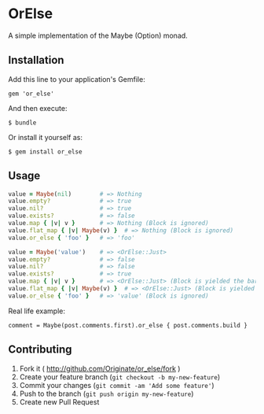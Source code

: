 # OrElse

A simple implementation of the Maybe (Option) monad.

## Installation

Add this line to your application's Gemfile:

    gem 'or_else'

And then execute:

    $ bundle

Or install it yourself as:

    $ gem install or_else

## Usage

```ruby
value = Maybe(nil)        # => Nothing
value.empty?              # => true
value.nil?                # => true
value.exists?             # => false
value.map { |v| v }       # => Nothing (Block is ignored)
value.flat_map { |v| Maybe(v) }  # => Nothing (Block is ignored)
value.or_else { 'foo' }   # => 'foo'

value = Maybe('value')    # => <OrElse::Just>
value.empty?              # => false
value.nil?                # => false
value.exists?             # => true
value.map { |v| v }       # => <OrElse::Just> (Block is yielded the bare value and the block is wrapped in a Maybe)
value.flat_map { |v| Maybe(v) }  # => <OrElse::Just> (Block is yielded the bare value)
value.or_else { 'foo' }   # => 'value' (Block is ignored)
```

Real life example:

```
comment = Maybe(post.comments.first).or_else { post.comments.build }
```

## Contributing

1. Fork it ( http://github.com/Originate/or_else/fork )
2. Create your feature branch (`git checkout -b my-new-feature`)
3. Commit your changes (`git commit -am 'Add some feature'`)
4. Push to the branch (`git push origin my-new-feature`)
5. Create new Pull Request
